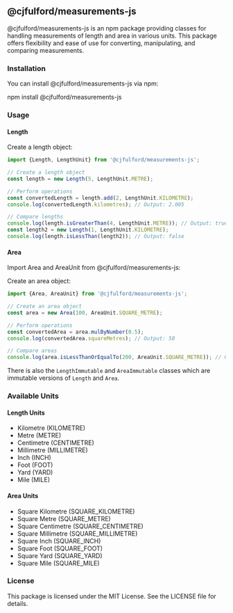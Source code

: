 ## @cjfulford/measurements-js

@cjfulford/measurements-js is an npm package providing classes for handling measurements of length and area in various
units. This package offers flexibility and ease of use for converting, manipulating, and comparing measurements.

### Installation

You can install @cjfulford/measurements-js via npm:

npm install @cjfulford/measurements-js

### Usage

#### Length

Create a length object:

```javascript
import {Length, LengthUnit} from '@cjfulford/measurements-js';

// Create a length object
const length = new Length(5, LengthUnit.METRE);

// Perform operations
const convertedLength = length.add(2, LengthUnit.KILOMETRE);
console.log(convertedLength.kilometres); // Output: 2.005

// Compare lengths
console.log(length.isGreaterThan(4, LengthUnit.METRE)); // Output: true
const length2 = new Length(1, LengthUnit.KILOMETRE);
console.log(length.isLessThan(length2)); // Output: false
```

#### Area

Import Area and AreaUnit from @cjfulford/measurements-js:

Create an area object:

```javascript
import {Area, AreaUnit} from '@cjfulford/measurements-js';

// Create an area object
const area = new Area(100, AreaUnit.SQUARE_METRE);

// Perform operations
const convertedArea = area.mulByNumber(0.5);
console.log(convertedArea.squareMetres); // Output: 50

// Compare areas
console.log(area.isLessThanOrEqualTo(200, AreaUnit.SQUARE_METRE)); // Output: true
```

There is also the `LengthImmutable` and `AreaImmutable` classes which are immutable versions of `Length` and `Area`.

### Available Units

#### Length Units

- Kilometre (KILOMETRE)
- Metre (METRE)
- Centimetre (CENTIMETRE)
- Millimetre (MILLIMETRE)
- Inch (INCH)
- Foot (FOOT)
- Yard (YARD)
- Mile (MILE)

#### Area Units

- Square Kilometre (SQUARE_KILOMETRE)
- Square Metre (SQUARE_METRE)
- Square Centimetre (SQUARE_CENTIMETRE)
- Square Millimetre (SQUARE_MILLIMETRE)
- Square Inch (SQUARE_INCH)
- Square Foot (SQUARE_FOOT)
- Square Yard (SQUARE_YARD)
- Square Mile (SQUARE_MILE)

### License

This package is licensed under the MIT License. See the LICENSE file for details.
